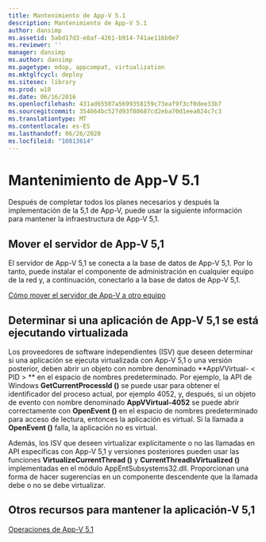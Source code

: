```yaml
---
title: Mantenimiento de App-V 5.1
description: Mantenimiento de App-V 5.1
author: dansimp
ms.assetid: 5abd17d3-e8af-4261-b914-741ae116b0e7
ms.reviewer: ''
manager: dansimp
ms.author: dansimp
ms.pagetype: mdop, appcompat, virtualization
ms.mktglfcycl: deploy
ms.sitesec: library
ms.prod: w10
ms.date: 06/16/2016
ms.openlocfilehash: 431ad65507a5699358159c73eaf9f3cf0dee33b7
ms.sourcegitcommit: 354664bc527d93f80687cd2eba70d1eea024c7c3
ms.translationtype: MT
ms.contentlocale: es-ES
ms.lasthandoff: 06/26/2020
ms.locfileid: "10813614"
---
```

# Mantenimiento de App-V 5.1


Después de completar todos los planes necesarios y después la implementación de la 5,1 de App-V, puede usar la siguiente información para mantener la infraestructura de App-V 5,1.

## <a href="" id="move-the-app-v-5-1-server-"></a>Mover el servidor de App-V 5,1


El servidor de App-V 5,1 se conecta a la base de datos de App-V 5,1. Por lo tanto, puede instalar el componente de administración en cualquier equipo de la red y, a continuación, conectarlo a la base de datos de App-V 5,1.

[Cómo mover el servidor de App-V a otro equipo](how-to-move-the-app-v-server-to-another-computer51.md)

## <a href="" id="determine-if-an-app-v-5-1-application-is-running-virtualized-"></a>Determinar si una aplicación de App-V 5,1 se está ejecutando virtualizada


Los proveedores de software independientes (ISV) que deseen determinar si una aplicación se ejecuta virtualizada con App-V 5,1 o una versión posterior, deben abrir un objeto con nombre denominado **AppVVirtual- &lt; PID &gt; ** en el espacio de nombres predeterminado. Por ejemplo, la API de Windows **GetCurrentProcessId ()** se puede usar para obtener el identificador del proceso actual, por ejemplo 4052, y, después, si un objeto de evento con nombre denominado **AppVVirtual-4052** se puede abrir correctamente con **OpenEvent ()** en el espacio de nombres predeterminado para acceso de lectura, entonces la aplicación es virtual. Si la llamada a **OpenEvent ()** falla, la aplicación no es virtual.

Además, los ISV que deseen virtualizar explícitamente o no las llamadas en API específicas con App-V 5,1 y versiones posteriores pueden usar las funciones **VirtualizeCurrentThread ()** y **CurrentThreadIsVirtualized ()** implementadas en el módulo AppEntSubsystems32.dll. Proporcionan una forma de hacer sugerencias en un componente descendente que la llamada debe o no se debe virtualizar.






## Otros recursos para mantener la aplicación-V 5,1


[Operaciones de App-V 5.1](operations-for-app-v-51.md)

 

 





